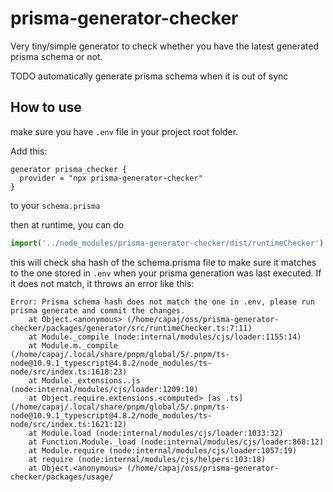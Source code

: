 # prisma-generator-checker

Very tiny/simple generator to check whether you have the latest generated prisma schema or not.

TODO automatically generate prisma schema when it is out of sync

## How to use

make sure you have `.env` file in your project root folder.

Add this:

```prisma
generator prisma_checker {
  provider = "npx prisma-generator-checker"
}
```

to your `schema.prisma`

then at runtime, you can do

```ts
import('../node_modules/prisma-generator-checker/dist/runtimeChecker')
```

this will check sha hash of the schema.prisma file to make sure it matches to the one stored in `.env` when your prisma generation was last executed. If it does not match, it throws an error like this:

```
Error: Prisma schema hash does not match the one in .env, please run prisma generate and commit the changes.
    at Object.<anonymous> (/home/capaj/oss/prisma-generator-checker/packages/generator/src/runtimeChecker.ts:7:11)
    at Module._compile (node:internal/modules/cjs/loader:1155:14)
    at Module.m._compile (/home/capaj/.local/share/pnpm/global/5/.pnpm/ts-node@10.9.1_typescript@4.8.2/node_modules/ts-node/src/index.ts:1618:23)
    at Module._extensions..js (node:internal/modules/cjs/loader:1209:10)
    at Object.require.extensions.<computed> [as .ts] (/home/capaj/.local/share/pnpm/global/5/.pnpm/ts-node@10.9.1_typescript@4.8.2/node_modules/ts-node/src/index.ts:1621:12)
    at Module.load (node:internal/modules/cjs/loader:1033:32)
    at Function.Module._load (node:internal/modules/cjs/loader:868:12)
    at Module.require (node:internal/modules/cjs/loader:1057:19)
    at require (node:internal/modules/cjs/helpers:103:18)
    at Object.<anonymous> (/home/capaj/oss/prisma-generator-checker/packages/usage/
```
